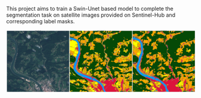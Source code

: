 This project aims to train a Swin-Unet based model to complete the segmentation task on satellite images provided on Sentinel-Hub and corresponding label masks.


![image](https://github.com/mantisc/satellite_image_segmentation_Swin_Unet/blob/main/image_versus_mask.png)
